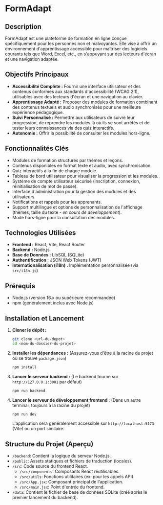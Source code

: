 # FormAdapt

## Description

FormAdapt est une plateforme de formation en ligne conçue spécifiquement pour les personnes non et malvoyantes. Elle vise à offrir un environnement d'apprentissage accessible pour maîtriser des logiciels courants tels que Word, Excel, etc., en s'appuyant sur des lecteurs d'écran et une navigation adaptée.

## Objectifs Principaux

*   **Accessibilité Complète :** Fournir une interface utilisateur et des contenus conformes aux standards d'accessibilité (WCAG 2.1), utilisables avec des lecteurs d'écran et une navigation au clavier.
*   **Apprentissage Adapté :** Proposer des modules de formation combinant des contenus textuels et audio synchronisés pour une meilleure expérience pédagogique.
*   **Suivi Personnalisé :** Permettre aux utilisateurs de suivre leur progression, de reprendre les modules là où ils se sont arrêtés et de tester leurs connaissances via des quiz interactifs.
*   **Autonomie :** Offrir la possibilité de consulter les modules hors-ligne.

## Fonctionnalités Clés

*   Modules de formation structurés par thèmes et leçons.
*   Contenus disponibles en format texte et audio, avec synchronisation.
*   Quiz interactifs à la fin de chaque module.
*   Tableau de bord utilisateur pour visualiser la progression et les modules.
*   Système de compte utilisateur sécurisé (inscription, connexion, réinitialisation de mot de passe).
*   Interface d'administration pour la gestion des modules et des utilisateurs.
*   Notifications et rappels pour les apprenants.
*   Support multilingue et options de personnalisation de l'affichage (thèmes, taille du texte - *en cours de développement*).
*   Mode hors-ligne pour la consultation des modules.

## Technologies Utilisées

*   **Frontend :** React, Vite, React Router
*   **Backend :** Node.js
*   **Base de Données :** LibSQL (SQLite)
*   **Authentification :** JSON Web Tokens (JWT)
*   **Internationalisation (i18n) :** Implémentation personnalisée (via `src/i18n.js`)

## Prérequis

*   Node.js (version 16.x ou supérieure recommandée)
*   npm (généralement inclus avec Node.js)

## Installation et Lancement

1.  **Cloner le dépôt :**
    ```bash
    git clone <url-du-depot>
    cd <nom-du-dossier-du-projet>
    ```

2.  **Installer les dépendances :**
    (Assurez-vous d'être à la racine du projet où se trouve `package.json`)
    ```bash
    npm install
    ```

3.  **Lancer le serveur backend :**
    (Le backend tourne sur `http://127.0.0.1:3001` par défaut)
    ```bash
    npm run backend
    ```

4.  **Lancer le serveur de développement frontend :**
    (Dans un autre terminal, toujours à la racine du projet)
    ```bash
    npm run dev
    ```
    L'application sera généralement accessible sur `http://localhost:5173` (Vite) ou un port similaire.

## Structure du Projet (Aperçu)

*   `/backend`: Contient la logique du serveur Node.js.
*   `/public`: Assets statiques et fichiers de traduction (locales).
*   `/src`: Code source du frontend React.
    *   `/src/components`: Composants React réutilisables.
    *   `/src/utils`: Fonctions utilitaires (ex: pour les appels API).
    *   `/src/App.jsx`: Composant principal de l'application.
    *   `/src/main.jsx`: Point d'entrée du frontend.
*   `/data`: Contient le fichier de base de données SQLite (créé après le premier lancement du backend).
